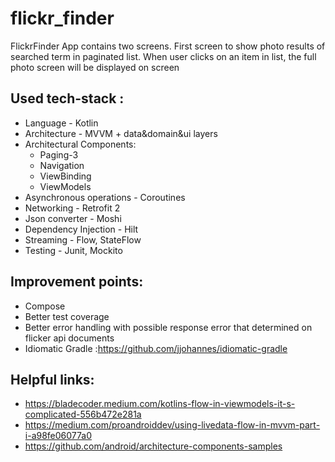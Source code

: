 # flickr_finder
FlickrFinder App contains two screens. First screen to show photo results of searched term in paginated list. When user clicks on an item in list, the full photo screen will be displayed on screen 

## Used tech-stack :
* Language - Kotlin
* Architecture - MVVM + data&domain&ui layers
* Architectural Components:
    * Paging-3
    * Navigation
    * ViewBinding
    * ViewModels
* Asynchronous operations - Coroutines
* Networking - Retrofit 2
* Json converter - Moshi
* Dependency Injection - Hilt
* Streaming - Flow, StateFlow
* Testing - Junit, Mockito

## Improvement points:
* Compose 
* Better test coverage 
* Better error handling with possible response error that determined on flicker api documents
* Idiomatic Gradle :https://github.com/jjohannes/idiomatic-gradle

## Helpful links:
* https://bladecoder.medium.com/kotlins-flow-in-viewmodels-it-s-complicated-556b472e281a
* https://medium.com/proandroiddev/using-livedata-flow-in-mvvm-part-i-a98fe06077a0
* https://github.com/android/architecture-components-samples
